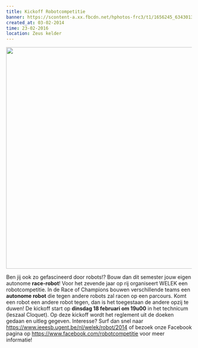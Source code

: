 ```yaml
---
title: Kickoff Robotcompetitie
banner: https://scontent-a.xx.fbcdn.net/hphotos-frc3/t1/1656245_634301396628862_879654368_n.png
created_at: 03-02-2014
time: 23-02-2016
location: Zeus kelder
---
```


<img src="https://scontent-a.xx.fbcdn.net/hphotos-frc3/t1/1656245_634301396628862_879654368_n.png" width="600px" alt="" />

Ben jij ook zo gefascineerd door robots!? Bouw dan dit semester jouw eigen autonome <strong>race-robot</strong>! Voor het zevende jaar op rij organiseert WELEK een robotcompetitie. In de Race of Champions bouwen verschillende teams een <strong>autonome robot</strong> die tegen andere robots zal racen op een parcours. Komt een robot een andere robot tegen, dan is het toegestaan de andere opzij te duwen!
De kickoff start op <strong>dinsdag 18 februari om 19u00</strong> in het technicum (leszaal Cloquet). Op deze kickoff wordt het reglement uit de doeken gedaan en uitleg gegeven. Interesse? Surf dan snel naar <a href="https://www.ieeesb.ugent.be/nl/welek/robot/2014" title="https://www.ieeesb.ugent.be/nl/welek/robot/2014">https://www.ieeesb.ugent.be/nl/welek/robot/2014</a> of bezoek onze Facebook pagina op <a href="https://www.facebook.com/robotcompetitie" title="https://www.facebook.com/robotcompetitie">https://www.facebook.com/robotcompetitie</a> voor meer informatie!